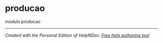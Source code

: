 # producao

modulo producao

***
_Created with the Personal Edition of HelpNDoc: [Free help authoring tool](<https://www.helpndoc.com/help-authoring-tool>)_
